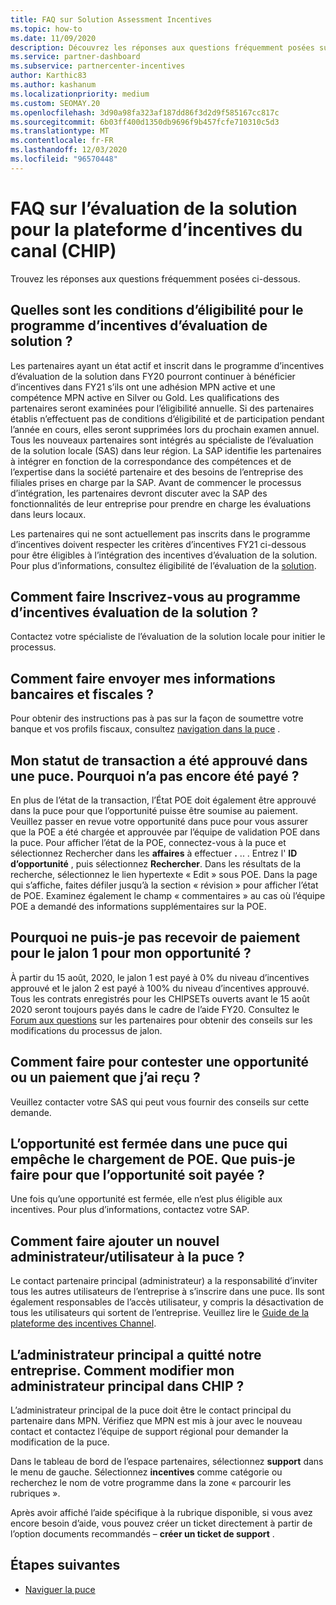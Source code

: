 ```yaml
---
title: FAQ sur Solution Assessment Incentives
ms.topic: how-to
ms.date: 11/09/2020
description: Découvrez les réponses aux questions fréquemment posées sur l’évaluation de la solution dans la plateforme d’incentives du canal (CHIP).
ms.service: partner-dashboard
ms.subservice: partnercenter-incentives
author: Karthic83
ms.author: kashanum
ms.localizationpriority: medium
ms.custom: SEOMAY.20
ms.openlocfilehash: 3d90a98fa323af187dd86f3d2d9f585167cc817c
ms.sourcegitcommit: 6b03ff400d1350db9696f9b457fcfe710310c5d3
ms.translationtype: MT
ms.contentlocale: fr-FR
ms.lasthandoff: 12/03/2020
ms.locfileid: "96570448"
---
```

# <a name="solution-assessment-incentives-faq-for-the-channel-incentives-platform-chip"></a>FAQ sur l’évaluation de la solution pour la plateforme d’incentives du canal (CHIP) 

Trouvez les réponses aux questions fréquemment posées ci-dessous.

## <a name="what-are-the-eligibility-requirements-for-the-solution-assessment-incentive-program"></a>Quelles sont les conditions d’éligibilité pour le programme d’incentives d’évaluation de solution ?

Les partenaires ayant un état actif et inscrit dans le programme d’incentives d’évaluation de la solution dans FY20 pourront continuer à bénéficier d’incentives dans FY21 s’ils ont une adhésion MPN active et une compétence MPN active en Silver ou Gold. Les qualifications des partenaires seront examinées pour l’éligibilité annuelle.  Si des partenaires établis n’effectuent pas de conditions d’éligibilité et de participation pendant l’année en cours, elles seront supprimées lors du prochain examen annuel.  Tous les nouveaux partenaires sont intégrés au spécialiste de l’évaluation de la solution locale (SAS) dans leur région.  La SAP identifie les partenaires à intégrer en fonction de la correspondance des compétences et de l’expertise dans la société partenaire et des besoins de l’entreprise des filiales prises en charge par la SAP.
Avant de commencer le processus d’intégration, les partenaires devront discuter avec la SAP des fonctionnalités de leur entreprise pour prendre en charge les évaluations dans leurs locaux. 

Les partenaires qui ne sont actuellement pas inscrits dans le programme d’incentives doivent respecter les critères d’incentives FY21 ci-dessous pour être éligibles à l’intégration des incentives d’évaluation de la solution. Pour plus d’informations, consultez éligibilité de l’évaluation de la [solution](chip-solutions-assessment-eligible.md).

## <a name="how-do-i-enroll-in-the-solution-assessments-incentive-program"></a>Comment faire Inscrivez-vous au programme d’incentives évaluation de la solution ?

Contactez votre spécialiste de l’évaluation de la solution locale pour initier le processus.

## <a name="how-do-i-submit-my-bank-and-tax-details"></a>Comment faire envoyer mes informations bancaires et fiscales ?

Pour obtenir des instructions pas à pas sur la façon de soumettre votre banque et vos profils fiscaux, consultez [navigation dans la puce](chip-intro.md) .

## <a name="my-deal-status-has-been-approved-in-chip-why-hasnt-it-been-paid-yet"></a>Mon statut de transaction a été approuvé dans une puce. Pourquoi n’a pas encore été payé ?

En plus de l’état de la transaction, l’État POE doit également être approuvé dans la puce pour que l’opportunité puisse être soumise au paiement. Veuillez passer en revue votre opportunité dans puce pour vous assurer que la POE a été chargée et approuvée par l’équipe de validation POE dans la puce. Pour afficher l’état de la POE, connectez-vous à la puce et sélectionnez Rechercher dans les **affaires** à effectuer **.** .. . Entrez l' **ID d’opportunité** , puis sélectionnez **Rechercher**. Dans les résultats de la recherche, sélectionnez le lien hypertexte « Edit » sous POE. Dans la page qui s’affiche, faites défiler jusqu’à la section « révision » pour afficher l’état de POE. Examinez également le champ « commentaires » au cas où l’équipe POE a demandé des informations supplémentaires sur la POE.

## <a name="why-did-i-not-receive-any-payment-for-milestone-1-for-my-opportunity"></a>Pourquoi ne puis-je pas recevoir de paiement pour le jalon 1 pour mon opportunité ?

À partir du 15 août, 2020, le jalon 1 est payé à 0% du niveau d’incentives approuvé et le jalon 2 est payé à 100% du niveau d’incentives approuvé. Tous les contrats enregistrés pour les CHIPSETs ouverts avant le 15 août 2020 seront toujours payés dans le cadre de l’aide FY20. Consultez le [Forum aux questions](https://assetsprod.microsoft.com/solution-assessment-incentive-program-faq.pdf) sur les partenaires pour obtenir des conseils sur les modifications du processus de jalon.

## <a name="how-to-i-dispute-an-opportunity-or-payment-i-received"></a>Comment faire pour contester une opportunité ou un paiement que j’ai reçu ?

Veuillez contacter votre SAS qui peut vous fournir des conseils sur cette demande.

## <a name="the-opportunity-is-closed-in-chip-which-is-preventing-me-from-uploading-poe-what-can-i-do-to-get-the-opportunity-paid"></a>L’opportunité est fermée dans une puce qui empêche le chargement de POE. Que puis-je faire pour que l’opportunité soit payée ?

Une fois qu’une opportunité est fermée, elle n’est plus éligible aux incentives. Pour plus d’informations, contactez votre SAP.

## <a name="how-do-i-add-a-new-adminuser-to-chip"></a>Comment faire ajouter un nouvel administrateur/utilisateur à la puce ?

Le contact partenaire principal (administrateur) a la responsabilité d’inviter tous les autres utilisateurs de l’entreprise à s’inscrire dans une puce. Ils sont également responsables de l’accès utilisateur, y compris la désactivation de tous les utilisateurs qui sortent de l’entreprise. Veuillez lire le [Guide de la plateforme des incentives Channel](chip-intro.md).

## <a name="the-primary-admin-has-left-our-company-how-do-we-change-my-primary-admin-in-chip"></a>L’administrateur principal a quitté notre entreprise. Comment modifier mon administrateur principal dans CHIP ?

L’administrateur principal de la puce doit être le contact principal du partenaire dans MPN. Vérifiez que MPN est mis à jour avec le nouveau contact et contactez l’équipe de support régional pour demander la modification de la puce.

Dans le tableau de bord de l’espace partenaires, sélectionnez **support** dans le menu de gauche. Sélectionnez **incentives** comme catégorie ou recherchez le nom de votre programme dans la zone « parcourir les rubriques ».

Après avoir affiché l’aide spécifique à la rubrique disponible, si vous avez encore besoin d’aide, vous pouvez créer un ticket directement à partir de l’option documents recommandés – **créer un ticket de support** .

## <a name="next-steps"></a>Étapes suivantes

- [Naviguer la puce](chip-intro.md)
